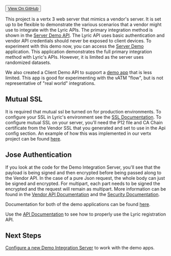 <button><a href="https://github.com/LyricFinancial/demo-integration-server" target="_blank" class="btn btn-secondary btn-hero">View On GitHub</a></button>

This project is a vertx 3 web server that mimics a vendor's server.  It is set up to be flexible to
demonstrate the various scenarios that a vendor might use to integrate with the Lyric APIs. The primary integration method is shown in the [Server Demo API](!Demo_Integration_Server/Server_Demo_Api). The Lyric API uses basic authentication and vendor API credentials should never be exposed to client devices. To experiment with this demo now, you can access the [Server Demo](http://client-demo-stage.lyricfinancial.com/#/demo-server) application. This application demonstrates the full primary integration method with Lyric's APIs. However, it is limited as the server uses randomized datasets.

We also created a Client Demo API to support a [demo app](http://client-demo-stage.lyricfinancial.com/#/demo)
that is less limited. This app is good for experimenting with the vATM "flow", but is not representative
of "real world" integrations.

## Mutual SSL
It is required that mutual ssl be turned on for production environments.  To configure your SSL in Lyric's environment see the [SSL Documentation](!Server_Integration/SSL).  To configure mutual SSL on your server, you'll need the P12 file and CA Chain certificate from the Vendor SSL that you generated and set to use in the Api config section.  An example of how this was implemented in our vertx project can be found [here](https://github.com/LyricFinancial/demo-integration-server/blob/master/src/main/java/com/lyric/controllers/DemoBaseController.java).

## Jose Authentication
If you look at the code for the Demo Integration Server, you'll see that the payload is being signed and then encrypted before being passed along to the Vendor API.  In the case of a pure Json request, the whole body can just be signed and encrypted.  For multipart, each part needs to be signed the encrypted and the request will remain as multipart.  More information can be found in the [Vendor API Documentation](/secure/vendor-api/) and the [Security Documentation](!Server_Integration/Sign_Encrypt).  

Documentation for both of the demo applications can be found [here](!Angular_Demo).

Use the [API Documentation](/secure/vendor-api/) to see how to properly
use the Lyric registration API.


## Next Steps

[Configure a new Demo Integration Server](!Demo_Integration_Server/Welcome) to work with the demo apps.
